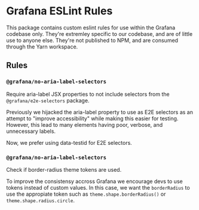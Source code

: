 # Grafana ESLint Rules

This package contains custom eslint rules for use within the Grafana codebase only. They're extremley specific to our codebase, and are of little use to anyone else. They're not published to NPM, and are consumed through the Yarn workspace.

## Rules

### `@grafana/no-aria-label-selectors`

Require aria-label JSX properties to not include selectors from the `@grafana/e2e-selectors` package.

Previously we hijacked the aria-label property to use as E2E selectors as an attempt to "improve accessibility" while making this easier for testing. However, this lead to many elements having poor, verbose, and unnecessary labels.

Now, we prefer using data-testid for E2E selectors.

### `@grafana/no-aria-label-selectors`

Check if border-radius theme tokens are used.

To improve the consistensy accross Grafana we encourage devs to use tokens instead of custom values. In this case, we want the `borderRadius` to use the appropiate token such as `theme.shape.borderRadius()` or `theme.shape.radius.circle`.
